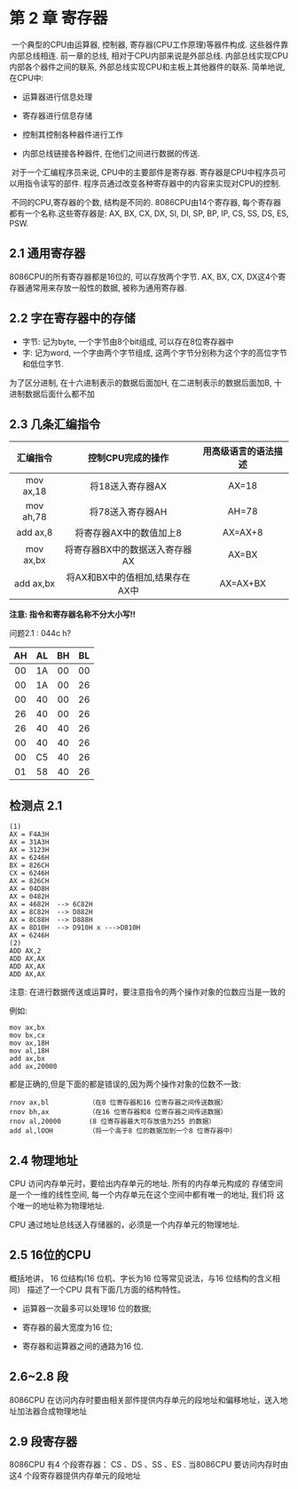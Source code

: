 # 第 2 章   寄存器

​	一个典型的CPU由运算器, 控制器, 寄存器(CPU工作原理)等器件构成. 这些器件靠内部总线相连. 前一章的总线, 相对于CPU内部来说是外部总线. 内部总线实现CPU内部各个器件之间的联系, 外部总线实现CPU和主板上其他器件的联系. 简单地说, 在CPU中:

* 运算器进行信息处理

* 寄存器进行信息存储

* 控制其控制各种器件进行工作

* 内部总线链接各种器件, 在他们之间进行数据的传送.

  

​    对于一个汇编程序员来说, CPU中的主要部件是寄存器. 寄存器是CPU中程序员可以用指令读写的部件. 程序员通过改变各种寄存器中的内容来实现对CPU的控制.

​	不同的CPU,寄存器的个数, 结构是不同的. 8086CPU由14个寄存器, 每个寄存器都有一个名称.这些寄存器是: AX, BX, CX, DX, SI, DI, SP, BP, IP, CS, SS, DS, ES, PSW. 



## 2.1 通用寄存器

8086CPU的所有寄存器都是16位的, 可以存放两个字节. AX, BX, CX, DX这4个寄存器通常用来存放一般性的数据, 被称为通用寄存器.

## 2.2 字在寄存器中的存储

* 字节: 记为byte, 一个字节由8个bit组成, 可以存在8位寄存器中
* 字: 记为word, 一个字由两个字节组成, 这两个字节分别称为这个字的高位字节和低位字节.

为了区分进制, 在十六进制表示的数据后面加H, 在二进制表示的数据后面加B, 十进制数据后面什么都不加

## 2.3 几条汇编指令



| 汇编指令  |        控制CPU完成的操作        | 用高级语言的语法描述 |
| :-------: | :-----------------------------: | :------------------: |
| mov ax,18 |        将18送入寄存器AX         |        AX=18         |
| mov ah,78 |        将78送入寄存器AH         |        AH=78         |
| add ax,8  |     将寄存器AX中的数值加上8     |       AX=AX+8        |
| mov ax,bx | 将寄存器BX中的数据送入寄存器AX  |        AX=BX         |
| add ax,bx | 将AX和BX中的值相加,结果存在AX中 |       AX=AX+BX       |

**注意: 指令和寄存器名称不分大小写!!**

问题2.1 : 044c h?

|  AH  |  AL  |  BH  |  BL  |
| :--: | :--: | :--: | :--: |
|  00  |  1A  |  00  |  00  |
|  00  |  1A  |  00  |  26  |
|  00  |  40  |  00  |  26  |
|  26  |  40  |  00  |  26  |
|  26  |  40  |  40  |  26  |
|  00  |  40  |  40  |  26  |
|  00  |  C5  |  40  |  26  |
|  01  |  58  |  40  |  26  |

## 检测点 2.1

```assembly
(1)
AX = F4A3H
AX = 31A3H
AX = 3123H
AX = 6246H
BX = 826CH
CX = 6246H
AX = 826CH
AX = 04D8H
AX = 0482H
AX = 4682H  --> 6C82H
AX = 8C82H  --> D882H
AX = 8C88H  --> D888H
AX = 8D10H  --> D910H x --->D810H
AX = 6246H
(2)
ADD AX,2
ADD AX,AX
ADD AX,AX
ADD AX,AX
```

注意: 在进行数据传送或运算时，要注意指令的两个操作对象的位数应当是一致的

例如:

```assembly
mov ax,bx
mov bx,cx
mov ax,18H
mov al,18H
add ax,bx
add ax,20000
```

都是正确的,但是下面的都是错误的,因为两个操作对象的位数不一致:

```assembly
rnov ax,bl  	 	（在8 位寄存器和16 位寄存器之间传送数据）
rnov bh,ax  		（在16 位寄存器和8 位寄存器之间传送数据）
rnov al,20000 		(8 位寄存器最大可存放值为255 的数据）
add al,lOOH 		（将一个高于8 位的数据加到一个8 位寄存器中）

```

## 2.4 物理地址

CPU 访问内存单元时，要给出内存单元的地址. 所有的内存单元构成的
存储空间是一个一维的线性空间, 每一个内存单元在这个空间中都有唯一的地址, 我们将
这个唯一的地址称为物理地址.

CPU 通过地址总线送入存储器的，必须是一个内存单元的物理地址.



## 2.5 16位的CPU

概括地讲， 16 位结构(16 位机、字长为16 位等常见说法，与16 位结构的含义相同）
描述了一个CPU 具有下面几方面的结构特性。

*   运算器一次最多可以处理16 位的数据;

*   寄存器的最大宽度为16 位;
*   寄存器和运算器之间的通路为16 位.

## 2.6~2.8 段

8086CPU 在访问内存时要由相关部件提供内存单元的段地址和偏移地址，送入地址加法器合成物理地址

## 2.9 段寄存器

8086CPU 有4 个段寄存器： CS 、DS 、SS 、ES . 当8086CPU 要访问内存时由这4 个段寄存器提供内存单元的段地址